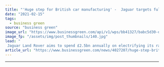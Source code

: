 ```yaml
---
title: "'Huge step for British car manufacturing' -  Jaguar targets fully electric vehicle range by 2025"
date: "2021-02-15"
tags: 
  - business green
source: "business green"
image_url: "https://www.businessgreen.com/api/v1/wps/bb41327/babc5d30-d3b0-4a95-ab4c-969075401d0b/5/IMAGE-Jaguar-IPACE-exterior-185x114.jpg"
image_fp: "/assets/img/post_thumbnails/140.jpg"
lead: "
 Jaguar Land Rover aims to spend £2.5bn annually on electrifying its range as it strives to become a net zero company by 2039 ..."
article_url: "https://www.businessgreen.com/news/4027207/huge-step-british-car-manufacturing-jaguar-targets-electric-vehicle-range-2025"
---
```


---
